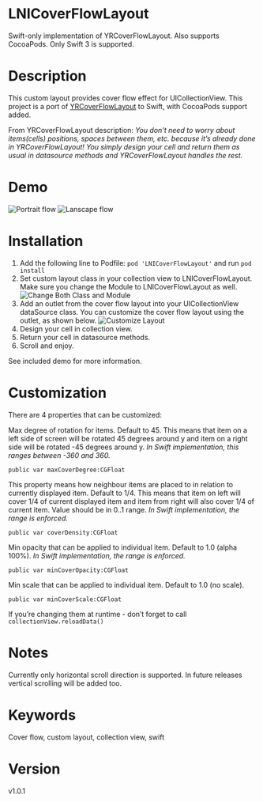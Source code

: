 # LNICoverFlowLayout
Swift-only implementation of YRCoverFlowLayout. Also supports CocoaPods.
Only Swift 3 is supported.

# Description

This custom layout provides cover flow effect for UICollectionView. This project is a port of [YRCoverFlowLayout](https://github.com/solomidSF/YRCoverFlowLayout) to Swift, with CocoaPods support added.

From YRCoverFlowLayout description: *You don’t need to worry about items(cells) positions, spaces between them, etc. because it’s already done in YRCoverFlowLayout! You simply design your cell and return them as usual in datasource methods and YRCoverFlowLayout handles the rest.*

# Demo

![Portrait flow](/PortraitCoverLayout.gif)
![Lanscape flow](/LandscapeCoverLayout.gif)

# Installation

1. Add the following line to Podfile:
        `pod 'LNICoverFlowLayout'`
        and run `pod install`
2. Set custom layout class in your collection view to LNICoverFlowLayout. Make sure you change the Module to LNICoverFlowLayout as well.
![Change Both Class and Module](/ChangeModule.png)
3. Add an outlet from the cover flow layout into your UICollectionView dataSource class. You can customize the cover flow layout using the outlet, as shown below.
![Customize Layout](/CustomizingLayout.png)
3. Design your cell in collection view.
4. Return your cell in datasource methods.
5. Scroll and enjoy.

See included demo for more information.

# Customization

There are 4 properties that can be customized:

Max degree of rotation for items. Default to 45. This means that item on a left side of screen will be rotated 45 degrees around y and item on a right side will be rotated -45 degrees around y. *In Swift implementation, this ranges between -360 and 360.*

	public var maxCoverDegree:CGFloat

This property means how neighbour items are placed to in relation to currently displayed item. Default to 1/4. This means that item on left will cover 1/4 of current displayed item and item from right will also cover 1/4 of current item. Value should be in 0..1 range. *In Swift implementation, the range is enforced.*

	public var coverDensity:CGFloat

Min opacity that can be applied to individual item.
Default to 1.0 (alpha 100%). *In Swift implementation, the range is enforced.*

	public var minCoverOpacity:CGFloat

Min scale that can be applied to individual item.
Default to 1.0 (no scale).

	public var minCoverScale:CGFloat

If you’re changing them at runtime - don’t forget to call `collectionView.reloadData()`

# Notes

Currently only horizontal scroll direction is supported.
In future releases vertical scrolling will be added too.

# Keywords

Cover flow, custom layout, collection view, swift

# Version

v1.0.1
